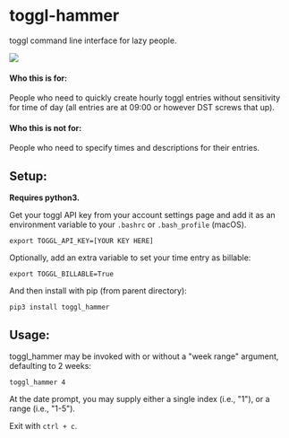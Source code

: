 # toggl-hammer
toggl command line interface for lazy people.

![](https://i.imgur.com/EQGRTp8.png)

#### Who this is for:
People who need to quickly create hourly toggl entries without sensitivity for time of day (all entries are at 09:00 or however DST screws that up).

#### Who this is not for:
People who need to specify times and descriptions for their entries.

## Setup:

**Requires python3.**

Get your toggl API key from your account settings page and add it as an environment variable to your `.bashrc` or `.bash_profile` (macOS).

    export TOGGL_API_KEY=[YOUR KEY HERE]

Optionally, add an extra variable to set your time entry as billable:

    export TOGGL_BILLABLE=True

And then install with pip (from parent directory):

    pip3 install toggl_hammer

## Usage:

toggl\_hammer may be invoked with or without a "week range" argument, defaulting to 2 weeks:

    toggl_hammer 4

At the date prompt, you may supply either a single index (i.e., "1"), or a range (i.e., "1-5").

Exit with `ctrl + c`.
